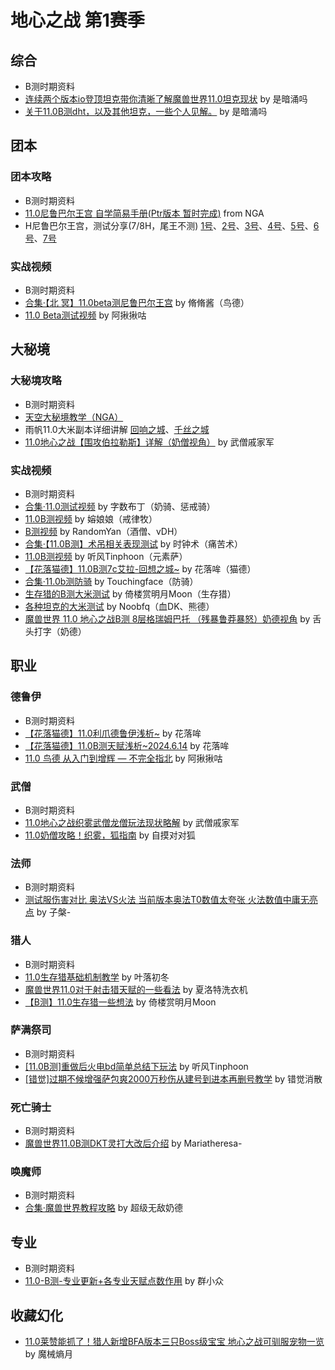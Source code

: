 # 地心之战 第1赛季

## 综合

* B测时期资料
* [连续两个版本io登顶坦克带你清晰了解魔兽世界11.0坦克现状](https://www.bilibili.com/video/BV17Te1evEvm) by 是暗涌吗
* [关于11.0B测dht，以及其他坦克，一些个人见解。](https://www.bilibili.com/video/BV1SM4m117nX) by 是暗涌吗


## 团本

### 团本攻略

* B测时期资料
* [11.0尼鲁巴尔王宫 自学简易手册(Ptr版本 暂时完成)](https://nga.178.com/read.php?tid=40880837) from NGA
* H尼鲁巴尔王宫，测试分享(7/8H，尾王不测) [1号](https://nga.178.com/read.php?tid=40884444)、[2号](https://nga.178.com/read.php?tid=40667894)、[3号](https://nga.178.com/read.php?tid=40717928)、[4号](https://nga.178.com/read.php?tid=40624453)、[5号](https://nga.178.com/read.php?tid=40592271)、[6号](https://nga.178.com/read.php?tid=40646062)、[7号](https://nga.178.com/read.php?tid=40882411)

### 实战视频

* B测时期资料
* [合集·【北 冥】11.0beta测尼鲁巴尔王宫](https://space.bilibili.com/1203212961/channel/collectiondetail?sid=3216688) by 脩脩酱（鸟德）
* [11.0 Beta测试视频](https://space.bilibili.com/10352066/search/video?keyword=Beta%2011.0) by 阿揪揪咕


## 大秘境

### 大秘境攻略

* B测时期资料
* [天空大秘境教学（NGA）](https://nga.178.com/read.php?tid=40888495) 
* 雨帆11.0大米副本详细讲解 [回响之城](https://www.bilibili.com/video/BV1aW42197NA)、[千丝之城](https://www.bilibili.com/video/BV1E142187uw/)
* [11.0地心之战【围攻伯拉勒斯】详解（奶僧视角）](https://www.bilibili.com/video/BV1tS411N79K) by 武僧戚家军

### 实战视频

* B测时期资料
* [合集·11.0测试视频](https://space.bilibili.com/3135560/channel/collectiondetail?sid=2882206) by 字数布丁（奶骑、惩戒骑）
* [11.0B测视频](https://space.bilibili.com/158388100/search/video?keyword=11.0B%E6%B5%8B) by 嫆娘娘（戒律牧）
* [B测视频](https://space.bilibili.com/12105159/search/video?keyword=B%E6%B5%8B) by RandomYan（酒僧、vDH）
* [合集·【11.0B测】术吊相关表现测试](https://space.bilibili.com/3546699312138695/channel/collectiondetail?sid=3230663) by 时钟术（痛苦术）
* [11.0B测视频](https://space.bilibili.com/352810/search/video?keyword=%2211.0B%E6%B5%8B%22) by 听风Tinphoon（元素萨）
* [【花落猫德】11.0B测7c艾拉-回想之城~](https://www.bilibili.com/video/BV1Fi421v7uH/) by 花落哞（猫德）
* [合集·11.0b测防骑](https://space.bilibili.com/25097105/channel/collectiondetail?sid=3307751) by Touchingface（防骑）
* [生存猎的B测大米测试](https://space.bilibili.com/1650405309/search/video?keyword=B%E6%B5%8B) by 倚楼赏明月Moon（生存猎）
* [各种坦克的大米测试](https://space.bilibili.com/18868923/search/video?keyword=11%20%E5%9C%B0%E5%BF%83%E4%B9%8B%E6%88%98) by Noobfq（血DK、熊德）
* [魔兽世界 11.0 地心之战B测 8层格瑞姆巴托 （残暴鲁莽暴怒）奶德视角](https://www.bilibili.com/video/BV14xg7eLEPi) by 舌头打字（奶德）


## 职业

### 德鲁伊

* B测时期资料
* [【花落猫德】11.0利爪德鲁伊浅析~](https://www.bilibili.com/video/BV1gF4m1c7eo/) by 花落哞
* [【花落猫德】11.0B测天赋浅析~2024.6.14](https://www.bilibili.com/video/BV1LS411P7XP/) by 花落哞
* [11.0 鸟德 从入门到增辉 — 不完全指北](https://www.bilibili.com/read/cv36284995/) by 阿揪揪咕

### 武僧

* B测时期资料
* [11.0地心之战织雾武僧龙僧玩法现状略解](https://www.bilibili.com/video/BV1xy411B7rf/) by 武僧戚家军
* [11.0奶僧攻略！织雾，狐指南](https://space.bilibili.com/3460419/channel/collectiondetail?sid=3406536) by 自摸对对狐

### 法师

* B测时期资料
* [测试服伤害对比 奥法VS火法 当前版本奥法T0数值太夸张 火法数值中庸无亮点](https://www.bilibili.com/video/BV16W421R7ab) by 子槃-

### 猎人

* B测时期资料
* [11.0生存猎基础机制教学](https://www.bilibili.com/video/BV1Rb421E79G/) by 叶落初冬
* [魔兽世界11.0对于射击猎天赋的一些看法](https://www.bilibili.com/video/BV1bkeyeQEvr) by 夏洛特洗衣机
* [【B测】11.0生存猎一些想法](https://www.bilibili.com/video/BV1BfgAe4Eui/) by 倚楼赏明月Moon

### 萨满祭司

* B测时期资料
* [[11.0B测]重做后火电bd简单总结下玩法](https://www.bilibili.com/video/BV1gS421R77S) by 听风Tinphoon
* [[错觉]过期不候增强萨包爽2000万秒伤从建号到进本再删号教学](https://www.bilibili.com/video/BV1gT421r7tB) by 错觉消散


### 死亡骑士

* B测时期资料
* [魔兽世界11.0B测DKT灵打大改后介绍](https://www.bilibili.com/video/BV1Gb421J7zt/) by Mariatheresa-

### 唤魔师

* B测时期资料
* [合集·魔兽世界教程攻略](https://space.bilibili.com/282103331/channel/collectiondetail?sid=3084786) by 超级无敌奶德


## 专业

* B测时期资料
* [11.0-B测-专业更新+各专业天赋点数作用](https://www.bilibili.com/video/BV11z421q7xe/) by 群小众


## 收藏幻化

* [11.0莱赞能抓了！猎人新增BFA版本三只Boss级宝宝 地心之战可驯服宠物一览](https://www.bilibili.com/video/BV1Zy411v7bU) by 魔械熵月
